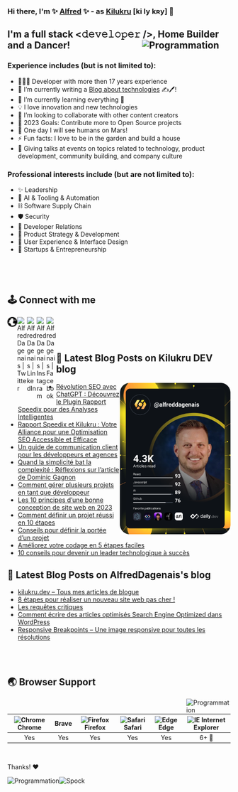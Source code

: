 ### Hi there, I'm ✨ [Alfred][website] ✨ - as [Kilukru][websitekilukrudev] [ki ly kʀy] 👋 

## I'm a full stack <𝚍𝚎𝚟𝚎𝚕𝚘𝚙𝚎𝚛 />, Home Builder and a Dancer! <img align="right" src="https://i.giphy.com/media/LmNwrBhejkK9EFP504/200w.webp" alt="Programmation" width="200" />

### Experience includes (but is not limited to):

- 👨🏻‍💻 Developer with more then 17 years experience
- 📝 I’m currently writing a [Blog about technologies][websitekilukrudev] ✍️🖊️!
- 🌱 I’m currently learning everything 🤣
- 💡 I love innovation and new technologies
- 🤝 I’m looking to collaborate with other content creators
- 🥅 2023 Goals: Contribute more to Open Source projects
- 🚀 One day I will see humans on Mars!
- ⚡ Fun facts: I love to be in the garden and build a house
- 🎤 Giving talks at events on topics related to technology, product development, community building, and company culture

### Professional interests include (but are not limited to):

- ✨ Leadership
- 🤖 AI & Tooling & Automation
- ⛓ Software Supply Chain
- 🛡 Security
- 💬 Developer Relations
- 🧪 Product Strategy & Development
- 🎨 User Experience & Interface Design
- 💼 Startups & Entrepreneurship

<br />

<img src="https://i.giphy.com/media/xUA7bewHfD6pAnmxVK/200w.webp" alt="" width="160" /><img src="https://i.giphy.com/media/xUA7bewHfD6pAnmxVK/200w.webp" alt="" width="160" /><img src="https://i.giphy.com/media/xUA7bewHfD6pAnmxVK/200w.webp" alt="" width="160" /><img  src="https://i.giphy.com/media/xUA7bewHfD6pAnmxVK/200w.webp" alt="" width="160" /><img src="https://i.giphy.com/media/xUA7bewHfD6pAnmxVK/200w.webp" alt="" width="160" />

## 🕹️ Connect with me

[<img align="left" alt="AlfredDagenais.com" width="22px" src="https://raw.githubusercontent.com/iconic/open-iconic/master/svg/globe.svg" />][website]
[<img align="left" alt="AlfredDagenais | Twitter" width="22px" src="https://cdn.jsdelivr.net/npm/simple-icons@v3/icons/twitter.svg" />][twitter]
[<img align="left" alt="AlfredDagenais | LinkedIn" width="22px" src="https://cdn.jsdelivr.net/npm/simple-icons@v3/icons/linkedin.svg" />][linkedin]
[<img align="left" alt="AlfredDagenais | Instagram" width="22px" src="https://cdn.jsdelivr.net/npm/simple-icons@v3/icons/instagram.svg" />][instagram]
[<img align="left" alt="AlfredDagenais | Facebook" width="22px" src="https://cdn.jsdelivr.net/npm/simple-icons@v3/icons/facebook.svg" />][facebook]

<br /><br /><br />

## 📕 Latest Blog Posts on Kilukru DEV blog

<a href="https://app.daily.dev/alfreddagenais" align="right"><img align="right" src="https://github.com/alfreddagenais/alfreddagenais/blob/master/devcard.svg" width="250" alt="Alfred Dagenais's Dev Card"/></a>

<!-- BLOG-KILUKRU-POST-LIST:START -->
- [Révolution SEO avec ChatGPT : Découvrez le Plugin Rapport Speedix pour des Analyses Intelligentes](https://www.kilukru.dev/revolution-seo-avec-chatgpt-decouvrez-le-plugin-rapport-speedix-pour-des-analyses-intelligentes/)
- [Rapport Speedix et Kilukru : Votre Alliance pour une Optimisation SEO Accessible et Efficace](https://www.kilukru.dev/rapport-speedix-et-kilukru-votre-alliance-pour-une-optimisation-seo-accessible-et-efficace/)
- [Un guide de communication client pour les développeurs et agences](https://www.kilukru.dev/un-guide-de-communication-client-pour-les-developpeurs-et-agences/)
- [Quand la simplicité bat la complexité : Réflexions sur l’article de Dominic Gagnon](https://www.kilukru.dev/quand-la-simplicite-bat-la-complexite-reflexions-sur-larticle-de-dominic-gagnon/)
- [Comment gérer plusieurs projets en tant que développeur](https://www.kilukru.dev/comment-gerer-plusieurs-projets-en-tant-que-developpeur/)
- [Les 10 principes d’une bonne conception de site web en 2023](https://www.kilukru.dev/les-10-principes-dune-bonne-conception-de-site-web-en-2023/)
- [Comment définir un projet réussi en 10 étapes](https://www.kilukru.dev/comment-definir-un-projet-reussi-en-10-etapes/)
- [Conseils pour définir la portée d’un projet](https://www.kilukru.dev/conseils-pour-definir-la-portee-dun-projet/)
- [Améliorez votre codage en 5 étapes faciles](https://www.kilukru.dev/ameliorez-votre-codage-en-5-etapes-faciles/)
- [10 conseils pour devenir un leader technologique à succès](https://www.kilukru.dev/10-conseils-pour-devenir-un-leader-technologique-a-succes/)
<!-- BLOG-KILUKRU-POST-LIST:END -->

## 📕 Latest Blog Posts on AlfredDagenais's blog

<!-- BLOG-POST-LIST:START -->
- [kilukru.dev – Tous mes articles de blogue](https://www.alfreddagenais.com/kilukru-dev-tous-mes-articles-de-blogue/)
- [8 étapes pour réaliser un nouveau site web pas cher !](https://www.alfreddagenais.com/8-etapes-nouveau-site-web-pas-cher/)
- [Les requêtes critiques](https://www.alfreddagenais.com/les-requetes-critiques/)
- [Comment écrire des articles optimisés Search Engine Optimized dans WordPress](https://www.alfreddagenais.com/ecrire-articles-optimises-seo-wordpress/)
- [Responsive Breakpoints – Une image responsive pour toutes les résolutions](https://www.alfreddagenais.com/responsive-breakpoints-image-responsive-toutes-resolutions/)
<!-- BLOG-POST-LIST:END -->

<br /><br />

## 🌏 Browser Support

<img align="right" src="https://i.giphy.com/media/26ufdipQqU2lhNA4g/giphy.webp" alt="Programmation" width="100" />

| <img src="https://user-images.githubusercontent.com/1215767/34348387-a2e64588-ea4d-11e7-8267-a43365103afe.png" alt="Chrome" width="16px" height="16px" /> Chrome | Brave | <img src="https://user-images.githubusercontent.com/1215767/34348383-9e7ed492-ea4d-11e7-910c-03b39d52f496.png" alt="Firefox" width="16px" height="16px" /> Firefox | <img src="https://user-images.githubusercontent.com/1215767/34348394-a981f892-ea4d-11e7-9156-d128d58386b9.png" alt="Safari" width="16px" height="16px" /> Safari | <img src="https://user-images.githubusercontent.com/1215767/34348380-93e77ae8-ea4d-11e7-8696-9a989ddbbbf5.png" alt="Edge" width="16px" height="16px" /> Edge | <img src="https://user-images.githubusercontent.com/1215767/34348590-250b3ca2-ea4f-11e7-9efb-da953359321f.png" alt="IE" width="16px" height="16px" /> Internet Explorer |
| :---------: | :---------: | :---------: | :---------: | :---------: | :---------: |
| Yes | Yes | Yes | Yes | Yes | 6+ 🤣 |

<br />

Thanks! :heart:

<img src="https://i.giphy.com/media/W0crByKlXhLlC/200.webp" alt="Programmation" width="200" /><img src="https://media3.giphy.com/media/RgAl2ESJFnIQ0/giphy.gif" alt="Spock" width="200" />

[website]: https://AlfredDagenais.com
[twitter]: https://twitter.com/ProgrammeurWeb
[facebook]: https://facebook.com/AlfredDagenaisWeb/
[instagram]: https://instagram.com/alfreddagenaisweb
[linkedin]: https://linkedin.com/in/AlfredDagenais
[websitekm]: https://KilukruMedia.com
[websitemtp]: https://mangetespousses.com
[paypal-donations]: https://paypal.me/AlfredDagenais
[patreon]: https://www.patreon.com/alfreddagenais
[buymeacoffee]: https://www.buymeacoffee.com/AlfredDagenais
[Ko-Fi]: https://ko-fi.com/alfreddagenais
[websitenftlove]: https://www.nftn.love
[websitemtcovid]: https://montestcovid.ca
[websitekilukrudev]: https://kilukru.dev
[websiteappnlove]: https://appn.love
[websitepausensport]: https://pausensport.com
[websitehoroskopos]: https://rapidapi.com/alfreddagenais/api/horoskopos
[websiteemojicodereview]: https://emojicodereview.dev
